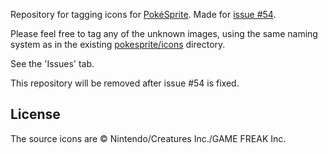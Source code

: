 Repository for tagging icons for [PokéSprite](https://github.com/msikma/pokesprite). Made for [issue #54](https://github.com/msikma/pokesprite/issues/54).

Please feel free to tag any of the unknown images, using the same naming system as in the existing [pokesprite/icons](https://github.com/msikma/pokesprite/tree/master/icons) directory.

See the 'Issues' tab.

This repository will be removed after issue #54 is fixed.

## License

The source icons are © Nintendo/Creatures Inc./GAME FREAK Inc.